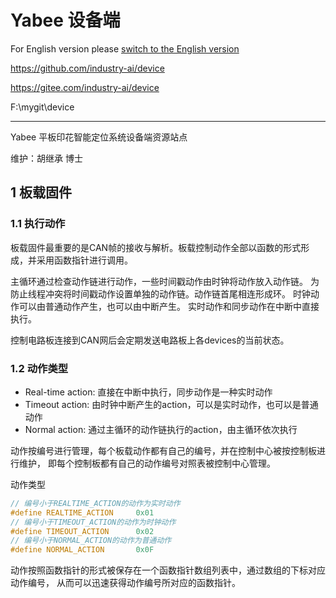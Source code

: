 # Yabee 设备端

For English version please [switch to the English version](readme.md)

[^_^]:
https://github.com/industry-ai/device

[^_^]:
https://gitee.com/industry-ai/device

[^_^]:
F:\mygit\device

**********************************

Yabee 平板印花智能定位系统设备端资源站点

维护：胡继承 博士

## 1 板载固件

### 1.1 执行动作

板载固件最重要的是CAN帧的接收与解析。板载控制动作全部以函数的形式形成，并采用函数指针进行调用。

主循环通过检查动作链进行动作，一些时间戳动作由时钟将动作放入动作链。
为防止线程冲突将时间戳动作设置单独的动作链。动作链首尾相连形成环。
时钟动作可以由普通动作产生，也可以由中断产生。
实时动作和同步动作在中断中直接执行。

控制电路板连接到CAN网后会定期发送电路板上各devices的当前状态。

### 1.2 动作类型

* Real-time action: 直接在中断中执行，同步动作是一种实时动作
* Timeout action: 由时钟中断产生的action，可以是实时动作，也可以是普通动作
* Normal action: 通过主循环的动作链执行的action，由主循环依次执行

动作按编号进行管理，每个板载动作都有自己的编号，并在控制中心被按控制板进行维护，
即每个控制板都有自己的动作编号对照表被控制中心管理。

动作类型
```c
// 编号小于REALTIME_ACTION的动作为实时动作
#define	REALTIME_ACTION		0x01
// 编号小于TIMEOUT_ACTION的动作为时钟动作
#define	TIMEOUT_ACTION		0x02
// 编号小于NORMAL_ACTION的动作为普通动作
#define	NORMAL_ACTION		0x0F
```
动作按照函数指针的形式被保存在一个函数指针数组列表中，通过数组的下标对应动作编号，
从而可以迅速获得动作编号所对应的函数指针。


